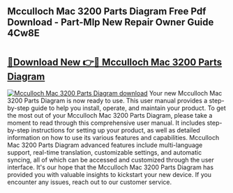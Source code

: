 ## Mcculloch Mac 3200 Parts Diagram Free Pdf Download - Part-Mlp New Repair Owner Guide 4Cw8E

# <h2><a href="http://dfn7ii.blite.top/?on=Mcculloch+Mac+3200+Parts+Diagram">🔗Download New 👉🔴 Mcculloch Mac 3200 Parts Diagram</a></h2>

[![Mcculloch Mac 3200 Parts Diagram download](https://i.imgur.com/lujVjoI.png)](http://dfn7ii.blite.top/?on=Mcculloch+Mac+3200+Parts+Diagram)
Your new Mcculloch Mac 3200 Parts Diagram is now ready to use. This user manual provides a step-by-step guide to help you install, operate, and maintain your product. To get the most out of your Mcculloch Mac 3200 Parts Diagram, please take a moment to read through this comprehensive user manual. It includes step-by-step instructions for setting up your product, as well as detailed information on how to use its various features and capabilities. Mcculloch Mac 3200 Parts Diagram advanced features include multi-language support, real-time translation, customizable settings, and automatic syncing, all of which can be accessed and customized through the user interface. It's our hope that the Mcculloch Mac 3200 Parts Diagram has provided you with valuable insights to kickstart your new device. If you encounter any issues, reach out to our customer service.
